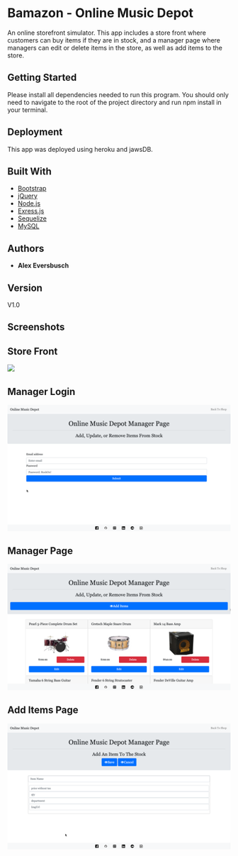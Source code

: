 # Bamazon - Online Music Depot

An online storefront simulator. This app includes a store front where customers can buy items if they are in stock, and a manager page where managers can edit or delete items in the store, as well as add items to the store. 

## Getting Started

Please install all dependencies needed to run this program. You should only need to navigate to the root of the project directory and run npm install in your terminal. 

## Deployment

This app was deployed using heroku and jawsDB.

## Built With

* [Bootstrap](https://getbootstrap.com/docs/4.3/getting-started/introduction/)
* [jQuery](https://api.jquery.com/)
* [Node.js](https://nodejs.org/en/docs/)
* [Exress.js](https://expressjs.com/en/starter/installing.html)
* [Sequelize](http://docs.sequelizejs.com/)
* [MySQL](https://dev.mysql.com/doc/)

## Authors

* **Alex Eversbusch** 

## Version

V1.0

## Screenshots
## Store Front
![](.public/images/onlinemusicstore1.jpg)
## Manager Login
![](./public/images/managerlogin.png)
## Manager Page
![](./public/images/managerpage.png)
## Add Items Page
![](./public/images/additempage.png)

